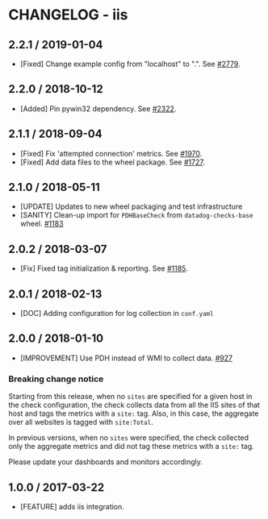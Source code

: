 # CHANGELOG - iis

## 2.2.1 / 2019-01-04

* [Fixed] Change example config from "localhost" to ".". See [#2779][1].

## 2.2.0 / 2018-10-12

* [Added] Pin pywin32 dependency. See [#2322][2].

## 2.1.1 / 2018-09-04

* [Fixed] Fix 'attempted connection' metrics. See [#1970][3].
* [Fixed] Add data files to the wheel package. See [#1727][4].

## 2.1.0 / 2018-05-11

* [UPDATE] Updates to new wheel packaging and test infrastructure
* [SANITY] Clean-up import for `PDHBaseCheck` from `datadog-checks-base` wheel. [#1183][5]

## 2.0.2 / 2018-03-07

* [Fix] Fixed tag initialization & reporting. See [#1185][6].

## 2.0.1 / 2018-02-13

* [DOC] Adding configuration for log collection in `conf.yaml`

## 2.0.0 / 2018-01-10

* [IMPROVEMENT] Use PDH instead of WMI to collect data. [#927][7]

### Breaking change notice

Starting from this release, when no `sites` are specified for a given host in the check configuration,
the check collects data from all the IIS sites of that host and tags the metrics with a `site:` tag. Also, in this case, the aggregate
over all websites is tagged with `site:Total`.

In previous versions, when no `sites` were specified, the check collected only the aggregate metrics and did not tag these metrics with
a `site:` tag.

Please update your dashboards and monitors accordingly.

## 1.0.0 / 2017-03-22

* [FEATURE] adds iis integration.

<!--- The following link definition list is generated by PimpMyChangelog --->
[1]: https://github.com/DataDog/integrations-core/pull/2779
[2]: https://github.com/DataDog/integrations-core/pull/2322
[3]: https://github.com/DataDog/integrations-core/pull/1970
[4]: https://github.com/DataDog/integrations-core/pull/1727
[5]: https://github.com/DataDog/integrations-core/issues/1183
[6]: https://github.com/DataDog/integrations-core/issues/1185
[7]: https://github.com/DataDog/integrations-core/issues/927
